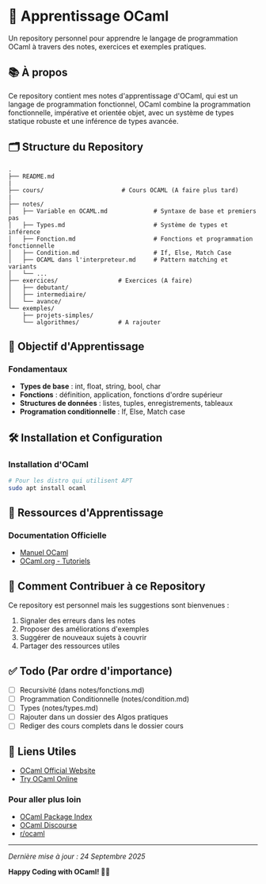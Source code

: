 # 🐪 Apprentissage OCaml

Un repository personnel pour apprendre le langage de programmation OCaml à travers des notes, exercices et exemples pratiques.

## 📚 À propos

Ce repository contient mes notes d'apprentissage d'OCaml, qui est un langage de programmation fonctionnel, OCaml combine la programmation fonctionnelle, impérative et orientée objet, avec un système de types statique robuste et une inférence de types avancée.

## 🗂️ Structure du Repository

```
.
├── README.md
|
├── cours/                      # Cours OCAML (A faire plus tard)
|
├── notes/
│   ├── Variable en OCAML.md             # Syntaxe de base et premiers pas
│   ├── Types.md                         # Système de types et inférence
│   ├── Fonction.md                      # Fonctions et programmation fonctionnelle
│   ├── Condition.md                     # If, Else, Match Case
│   ├── OCAML dans l'interpreteur.md     # Pattern matching et variants
│   └── ...
├── exercices/                 # Exercices (A faire)
│   ├── debutant/
│   ├── intermediaire/
│   └── avance/
└── exemples/
    ├── projets-simples/
    └── algorithmes/           # A rajouter
```

## 🎯 Objectif d'Apprentissage

### Fondamentaux
- **Types de base** : int, float, string, bool, char
- **Fonctions** : définition, application, fonctions d'ordre supérieur
- **Structures de données** : listes, tuples, enregistrements, tableaux
- **Programation conditionnelle** : If, Else, Match case

## 🛠️ Installation et Configuration

### Installation d'OCaml
```bash
# Pour les distro qui utilisent APT
sudo apt install ocaml
```

## 📖 Ressources d'Apprentissage

### Documentation Officielle
- [Manuel OCaml](https://ocaml.org/manual/)
- [OCaml.org - Tutoriels](https://ocaml.org/learn/)

## 📝 Comment Contribuer à ce Repository

Ce repository est personnel mais les suggestions sont bienvenues :

1. Signaler des erreurs dans les notes
2. Proposer des améliorations d'exemples
3. Suggérer de nouveaux sujets à couvrir
4. Partager des ressources utiles

## ✅ Todo (Par ordre d'importance)

- [ ] Recursivité (dans notes/fonctions.md)
- [ ] Programmation Conditionnelle (notes/condition.md)
- [ ] Types (notes/types.md)
- [ ] Rajouter dans un dossier des Algos pratiques
- [ ] Rediger des cours complets dans le dossier cours
 
## 🔗 Liens Utiles

- [OCaml Official Website](https://ocaml.org/)
- [Try OCaml Online](https://try.ocamlpro.com/)

### Pour aller plus loin
- [OCaml Package Index](https://opam.ocaml.org/packages/)
- [OCaml Discourse](https://discuss.ocaml.org/)
- [r/ocaml](https://www.reddit.com/r/ocaml/)
---

*Dernière mise à jour : 24 Septembre 2025*

**Happy Coding with OCaml! 🐪✨**
